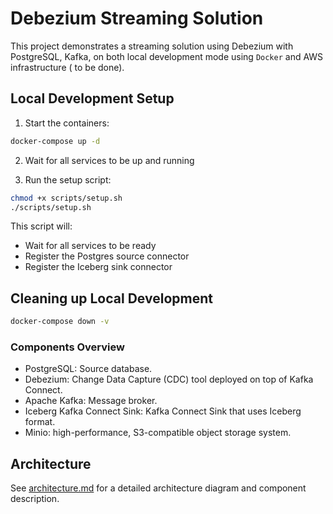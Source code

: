 # Debezium Streaming Solution

This project demonstrates a streaming solution using Debezium with PostgreSQL, Kafka, on both local development mode using ```Docker```
 and AWS infrastructure ( to be done).

## Local Development Setup

1. Start the containers:
```bash
docker-compose up -d
```

2. Wait for all services to be up and running

3. Run the setup script:
```bash
chmod +x scripts/setup.sh
./scripts/setup.sh
```

This script will:
- Wait for all services to be ready
- Register the Postgres source connector
- Register the Iceberg sink connector

## Cleaning up Local Development

```bash
docker-compose down -v
```

### Components Overview 
- PostgreSQL: Source database.
- Debezium: Change Data Capture (CDC) tool deployed on top of Kafka Connect.
- Apache Kafka: Message broker.
- Iceberg Kafka Connect Sink: Kafka Connect Sink that uses Iceberg format.
- Minio: high-performance, S3-compatible object storage system.


## Architecture

See [architecture.md](architecture.md) for a detailed architecture diagram and component description.





